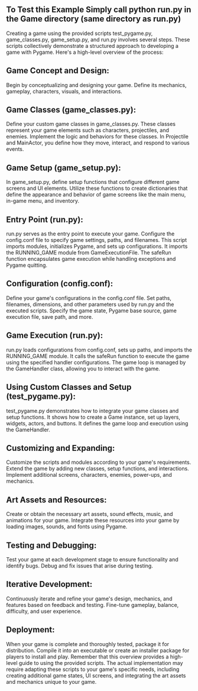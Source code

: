 ## To Test this Example Simply call python run.py in the Game directory (same directory as run.py)

Creating a game using the provided scripts test_pygame.py, game_classes.py, game_setup.py, and run.py
 involves several steps. These scripts collectively demonstrate a structured approach to developing a 
game with Pygame. Here's a high-level overview of the process:

## Game Concept and Design:

Begin by conceptualizing and designing your game. Define its mechanics, gameplay, 
characters, visuals, and interactions.

## Game Classes (game_classes.py):

Define your custom game classes in game_classes.py. These classes represent your game elements such as 
characters, projectiles, and enemies.
Implement the logic and behaviors for these classes. In Projectile and MainActor, 
you define how they move, interact, and respond to various events.

## Game Setup (game_setup.py):

In game_setup.py, define setup functions that configure different game screens and UI elements.
Utilize these functions to create dictionaries that define the appearance and behavior of game screens 
like the main menu, in-game menu, and inventory.

## Entry Point (run.py):

run.py serves as the entry point to execute your game.
Configure the config.conf file to specify game settings, paths, and filenames.
This script imports modules, initializes Pygame, and sets up configurations.
It imports the RUNNING_GAME module from GameExecutionFile.
The safeRun function encapsulates game execution while handling exceptions and Pygame quitting.

## Configuration (config.conf):

Define your game's configurations in the config.conf file.
Set paths, filenames, dimensions, and other parameters used by run.py and the executed scripts.
Specify the game state, Pygame base source, game execution file, save path, and more.

## Game Execution (run.py):

run.py loads configurations from config.conf, sets up paths, and imports the RUNNING_GAME module.
It calls the safeRun function to execute the game using the specified handler configurations.
The game loop is managed by the GameHandler class, allowing you to interact with the game.

## Using Custom Classes and Setup (test_pygame.py):

test_pygame.py demonstrates how to integrate your game classes and setup functions.
It shows how to create a Game instance, set up layers, widgets, actors, and buttons.
It defines the game loop and execution using the GameHandler.

## Customizing and Expanding:

Customize the scripts and modules according to your game's requirements.
Extend the game by adding new classes, setup functions, and interactions.
Implement additional screens, characters, enemies, power-ups, and mechanics.

## Art Assets and Resources:

Create or obtain the necessary art assets, sound effects, music, and animations for your game.
Integrate these resources into your game by loading images, sounds, and fonts using Pygame.

## Testing and Debugging:

Test your game at each development stage to ensure functionality and identify bugs.
Debug and fix issues that arise during testing.

## Iterative Development:
Continuously iterate and refine your game's design, mechanics, and features based on feedback and testing.
Fine-tune gameplay, balance, difficulty, and user experience.

## Deployment:
When your game is complete and thoroughly tested, package it for distribution.
Compile it into an executable or create an installer package for players to install and play.
Remember that this overview provides a high-level guide to using the provided scripts. The actual implementation 
may require adapting these scripts to your game's specific needs, including creating additional game states, 
UI screens, and integrating the art assets and mechanics unique to your game.
